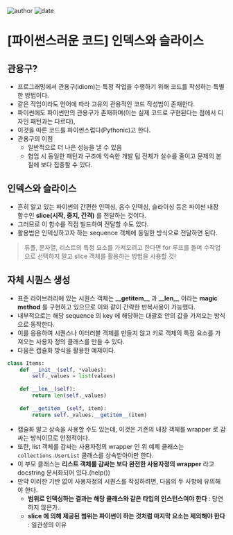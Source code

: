 
![author](https://img.shields.io/badge/author-daesungRa-lightgray.svg?style=flat-square)
![date](https://img.shields.io/badge/date-190602-lightgray.svg?style=flat-square)

# [파이썬스러운 코드] 인덱스와 슬라이스

## 관용구?

- 프로그래밍에서 관용구(idiom)는 특정 작업을 수행하기 위해 코드를 작성하는 특별한 방법이다.
- 같은 작업이라도 언어에 따라 고유의 관용적인 코드 작성법이 존재한다.
- 파이썬에도 파이썬만의 관용구가 존재하며(이는 실제 코드로 구현된다는 점에서 디자인 패턴과는 다르다),
- 이것을 따른 코드를 파이썬스럽다(Pythonic)고 한다.
- 관용구의 이점
    * 일반적으로 더 나은 성능을 낼 수 있음
    * 협업 시 동일한 패턴과 구조에 익숙한 개발 팀 전체가 실수를 줄이고 문제의 본질에 보다 집중할 수 있다.

## 인덱스와 슬라이스

- 흔히 알고 있는 파이썬의 간편한 인덱싱, 음수 인덱싱, 슬라이싱 등은 파이썬 내장 함수인 **slice(시작, 중지, 간격)** 를 전달하는 것이다.
- 그러므로 이 함수를 직접 빌드하여 전달할 수도 있다.
- 활용법은 인덱싱하고자 하는 sequence 객체에 동일한 방식으로 전달하면 된다.

> 튜플, 문자열, 리스트의 특정 요소를 가져오려고 한다면 for 루프를 돌며 수작업으로 선택하지 말고 slice 객체를 활용하는 방법을 사용할 것!

## 자체 시퀀스 생성

- 표준 라이브러리에 있는 시퀀스 객체는 **\_\_getitem\_\_** 과 **\_\_len\_\_** 이라는 **magic method** 를 구현하고 있으므로 이와 같이 간략한 반복사용이 가능했다.
- 내부적으로는 해당 sequence 의 key 에 해당하는 대괄호 안의 값을 가져오는 방식으로 동작한다.
- 이를 응용하여 시퀀스나 이터러블 객체를 만들지 않고 키로 객체의 특정 요소를 가져오는 사용자 정의 클래스를 만들 수 있다.
- 다음은 캡슐화 방식을 활용한 예제이다.
```python
class Items:
    def __init__(self, *values):
        self._values = list(values)
    
    def __len__(self):
        return len(self._values)
    
    def __getitem__(self, item):
        return self._values.__getitem__(item)
```
- 캡슐화 말고 상속을 사용할 수도 있는데, 이것은 기존의 내장 객체를 wrapper 로 감싸는 방식이므로 안정적이다.
- 또한, list 객체를 감싸는 사용자정의 wrapper 인 위 예제 클래스는 ```collections.UserList``` 클래스를 상속받아야만 한다.
- 이 부모 클래스는 **리스트 객체를 감싸는 보다 완전한 사용자정의 wrapper** 라고 docstring 문서화되어 있다.(help())
- 만약 이러한 기반 없이 사용자정의 시퀀스를 작성하려면, 다음의 두 사항에 유의해야 한다.
    * **범위로 인덱싱하는 결과는 해당 클래스와 같은 타입의 인스턴스여야 한다** : 당연하지 않은가..
    * **slice 에 의해 제공된 범위는 파이썬이 하는 것처럼 마지막 요소는 제외해야 한다** : 일관성의 이유




